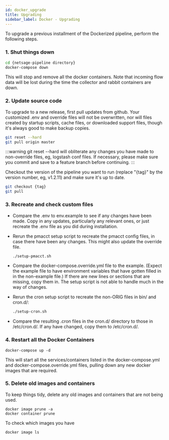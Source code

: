 ```yaml
---
id: docker_upgrade
title: Upgrading
sidebar_label: Docker - Upgrading
---
```


To upgrade a previous installment of the Dockerized pipeline, perform the following steps.

### 1. Shut things down

```sh
cd {netsage-pipeline directory}
docker-compose down
```
This will stop and remove all the docker containers. Note that incoming flow data will be lost during the time the collector and rabbit containers are down.

### 2. Update source code

To upgrade to a new release, first pull updates from github. Your customized .env and override files will not be overwritten, nor will files created by startup scripts, cache files, or downloaded support files, though it's always good to make backup copies. 

```sh
git reset --hard
git pull origin master
```

:::warning
git reset --hard will obliterate any changes you have made to non-override files, eg, logstash conf files.  If necessary, please make sure you commit and save to a feature branch before continuing.
:::

Checkout the version of the pipeline you want to run (replace "{tag}" by the version number, eg, v1.2.11) and make sure it's up to date. 
```sh
git checkout {tag} 
git pull
```

### 3. Recreate and check custom files

- Compare the .env to env.example to see if any changes have been made. 
    Copy in any updates, particularly any relevant ones, or just recreate the .env file as you did during installation. 

- Rerun the pmacct setup script to recreate the pmacct config files, in case there have been any changes. This might also update the override file.

    ```sh
    ./setup-pmacct.sh
    ```

- Compare the docker-compose.override.yml file to the example. (Expect the example file to have environment variables that have gotten filled in in the non-example file.) If there are new lines or sections that are missing, copy them in. The setup script is not able to handle much in the way of changes.

- Rerun the cron setup script to recreate the non-ORIG files in bin/ and cron.d/: 

    ```sh
    ./setup-cron.sh
    ```

- Compare the resulting .cron files in the cron.d/ directory to those in /etc/cron.d/. If any have changed, copy them to /etc/cron.d/.

### 4. Restart all the Docker Containers

```
docker-compose up -d
```

This will start all the services/containers listed in the docker-compose.yml and docker-compose.override.yml files, pulling down any new docker images that are required.

### 5. Delete old images and containers

To keep things tidy, delete any old images and containers that are not being used.

```
docker image prune -a
docker container prune
```

To check which images you have
```
docker image ls
```

